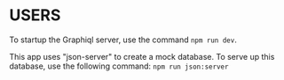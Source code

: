 # USERS 

To startup the Graphiql server, use the command `npm run dev`.

This app uses "json-server" to create a mock database. 
To serve up this database, use the following command: `npm run json:server`